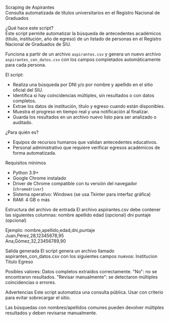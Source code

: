 Scraping de Aspirantes  
Consulta automatizada de títulos universitarios en el Registro Nacional de Graduados  

¿Qué hace este script?  
Este script permite automatizar la búsqueda de antecedentes académicos (título, institución, año de egreso) de un listado de personas en el Registro Nacional de Graduados de SIU.

Funciona a partir de un archivo `aspirantes.csv` y genera un nuevo archivo `aspirantes_con_datos.csv` con los campos completados automáticamente para cada persona.

El script:

- Realiza una búsqueda por DNI y/o por nombre y apellido en el sitio oficial del SIU.
- Identifica si hay coincidencias múltiples, sin resultados o con datos completos.
- Extrae los datos de institución, título y egreso cuando están disponibles.
- Muestra el progreso en tiempo real y una notificación al finalizar.
- Guarda los resultados en un archivo nuevo listo para ser analizado o auditado.

¿Para quién es?  
- Equipos de recursos humanos que validan antecedentes educativos.  
- Personal administrativo que requiere verificar egresos académicos de forma automatizada.

Requisitos mínimos  
- Python 3.9+  
- Google Chrome instalado  
- Driver de Chrome compatible con tu versión del navegador (`chromedriver`)  
- Sistema operativo: Windows (se usa Tkinter para interfaz gráfica)  
- RAM: 4 GB o más

Estructura del archivo de entrada
El archivo aspirantes.csv debe contener las siguientes columnas:
nombre
apellido
edad (opcional)
dni
puntaje (opcional)

Ejemplo:
nombre,apellido,edad,dni,puntaje  
Juan,Pérez,28,12345678,95  
Ana,Gómez,32,23456789,90

Salida generada
El script genera un archivo llamado aspirantes_con_datos.csv con los siguientes campos nuevos:
Institucion
Titulo
Egreso

Posibles valores:
Datos completos extraídos correctamente.
"No": no se encontraron resultados.
"Revisar manualmente": se detectaron múltiples coincidencias o errores.

Advertencias
Este script automatiza una consulta pública. Usar con criterio para evitar sobrecargar el sitio.

Las búsquedas con nombres/apellidos comunes pueden devolver múltiples resultados y deben revisarse manualmente.
